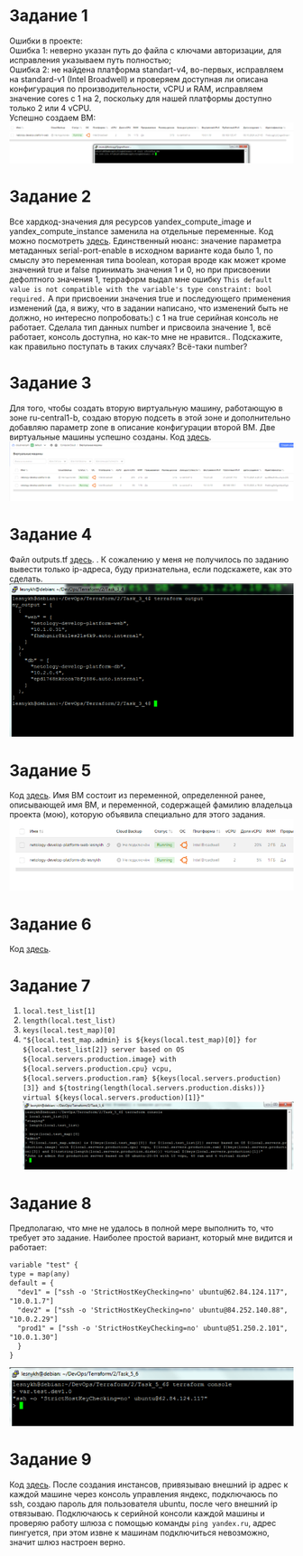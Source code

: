 # Задание 1
Ошибки в проекте:    
Ошибка 1: неверно указан путь до файла с ключами авторизации, для исправления указываем путь полностью;    
Ошибка 2: не найдена платформа standart-v4, во-первых, исправляем на standard-v1 (Intel Broadwell) и проверяем доступная 
ли описана конфигурация по производительности, vCPU и RAM, исправляем значение cores с 1 на 2, поскольку для нашей платформы доступно только 2 или 4 vCPU.    
Успешно создаем ВМ:    
![](https://github.com/OlgaLesnykh/screenshots/blob/main/Terraform_012.png)    
# Задание 2
Все хардкод-значения для ресурсов yandex_compute_image и yandex_compute_instance заменила на отдельные переменные. Код можно посмотреть [здесь](https://github.com/OlgaLesnykh/DevOps/tree/main/Terraform/2/Task_2). Единственный нюанс: значение параметра метаданных serial-port-enable в исходном варианте кода было 1, по смыслу это переменная типа boolean, которая вроде как может кроме значений true и false принимать значения 1 и 0, но при присвоении дефолтного значения 1, терраформ выдал мне ошибку ```This default value is not compatible with the variable's type constraint: bool required.``` А при присвоении значения true и последующего применения изменений (да, я вижу, что в задании написано, что изменений быть не должно, но интересно попробовать:) с 1 на true серийная консоль не работает. Сделала тип данных number и присвоила значение 1, всё работает, консоль доступна, но как-то мне не нравится.. Подскажите, как правильно поступать в таких случаях? Всё-таки number?
# Задание 3
Для того, чтобы создать вторую виртуальную машину, работающую в зоне ru-central1-b, создаю вторую подсеть в этой зоне и дополнительно добавляю параметр zone в описание конфигурации второй ВМ. Две виртуальные машины успешно созданы. Код [здесь](https://github.com/OlgaLesnykh/DevOps/tree/main/Terraform/2/Task_3).    
![](https://github.com/OlgaLesnykh/screenshots/blob/main/Terraform_013.png)    
# Задание 4
Файл outputs.tf [здесь](https://github.com/OlgaLesnykh/DevOps/tree/main/Terraform/2/Task_3_4/outputs.tf). . К сожалению у меня не получилось по заданию вывести только ip-адреса, буду признательна, если подскажете, как это сделать.    
![](https://github.com/OlgaLesnykh/screenshots/blob/main/Terraform_014.png)    
# Задание 5
Код [здесь](https://github.com/OlgaLesnykh/DevOps/tree/main/Terraform/2/Task_5_6). Имя ВМ состоит из переменной, определенной ранее, описывающей имя ВМ, и переменной, содержащей фамилию владельца проекта (мою), которую объявила специально для этого задания.    
![](https://github.com/OlgaLesnykh/screenshots/blob/main/Terraform_015.png)    
# Задание 6
Код [здесь](https://github.com/OlgaLesnykh/DevOps/tree/main/Terraform/2/Task_5_6).
# Задание 7
1. ```local.test_list[1]```
2. ```length(local.test_list)```
3. ```keys(local.test_map)[0]```
4. ```"${local.test_map.admin} is ${keys(local.test_map)[0]} for ${local.test_list[2]} server based on OS ${local.servers.production.image} with ${local.servers.production.cpu} vcpu, ${local.servers.production.ram} ${keys(local.servers.production)[3]} and ${tostring(length(local.servers.production.disks))} virtual ${keys(local.servers.production)[1]}"```
![](https://github.com/OlgaLesnykh/screenshots/blob/main/Terraform_016.png)    
# Задание 8
Предполагаю, что мне не удалось в полной мере выполнить то, что требует это задание.
Наиболее простой вариант, который мне видится и работает:    
```
variable "test" {
type = map(any)
default = { 
  "dev1" = ["ssh -o 'StrictHostKeyChecking=no' ubuntu@62.84.124.117", "10.0.1.7"]
  "dev2" = ["ssh -o 'StrictHostKeyChecking=no' ubuntu@84.252.140.88", "10.0.2.29"]
  "prod1" = ["ssh -o 'StrictHostKeyChecking=no' ubuntu@51.250.2.101", "10.0.1.30"]
  }
}
```
![](https://github.com/OlgaLesnykh/screenshots/blob/main/Terraform_017.png)    
# Задание 9
Код [здесь](https://github.com/OlgaLesnykh/DevOps/tree/main/Terraform/2/Task_9). После создания инстансов, привязываю внешний ip адрес к каждой машине через консоль управления яндекс, подключаюсь по ssh, создаю пароль для пользователя ubuntu, после чего внешний ip отвязываю. Подключаюсь к серийной консоли каждой машины и проверяю работу шлюза с помощью команды ```ping yandex.ru```, адрес пингуется, при этом извне к машинам подключиться невозможно, значит шлюз настроен верно.